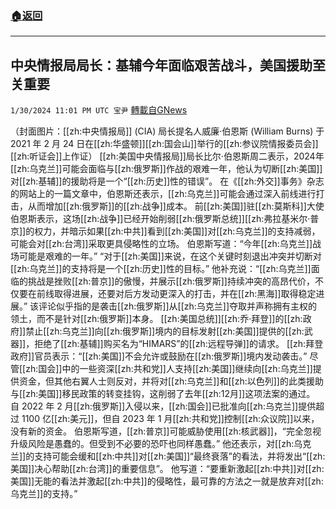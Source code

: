 ###  [:house:返回](README.md)
---


## 中央情报局局长：基辅今年面临艰苦战斗，美国援助至关重要
`1/30/2024 11:01 PM UTC 宝尹` [轉載自GNews](https://gnews.org/articles/2267665)

（封面图片：[[zh:中央情报局]] (CIA) 局长提名人威廉·伯恩斯 (William Burns) 于 2021 年 2 月 24 日在[[zh:华盛顿]][[zh:国会山]]举行的[[zh:参议院情报委员会]][[zh:听证会]]上作证）
[[zh:美国中央情报局]]局长比尔·伯恩斯周二表示，2024年[[zh:乌克兰]]可能会面临与[[zh:俄罗斯]]作战的艰难一年，他认为切断[[zh:美国]]对[[zh:基辅]]的援助将是一个“[[zh:历史]]性的错误”。
在《[[zh:外交]]事务》杂志的网站上的一篇文章中，伯恩斯还表示，[[zh:乌克兰]]可能会通过深入前线进行打击，从而增加[[zh:俄罗斯]]的[[zh:战争]]成本。
前[[zh:美国]]驻[[zh:莫斯科]]大使伯恩斯表示，这场[[zh:战争]]已经开始削弱[[zh:俄罗斯总统]][[zh:弗拉基米尔·普京]]的权力，并暗示如果[[zh:中共]]看到[[zh:美国]]对[[zh:乌克兰]]的支持减弱，可能会对[[zh:台湾]]采取更具侵略性的立场。
伯恩斯写道：“今年[[zh:乌克兰]]战场可能是艰难的一年。” “对于[[zh:美国]]来说，在这个关键时刻退出冲突并切断对[[zh:乌克兰]]的支持将是一个[[zh:历史]]性的目标。”
他补充说：“[[zh:乌克兰]]面临的挑战是挫败[[zh:普京]]的傲慢，并展示[[zh:俄罗斯]]持续冲突的高昂代价，不仅要在前线取得进展，还要对后方发动更深入的打击，并在[[zh:黑海]]取得稳定进展。”
该评论似乎指的是袭击[[zh:俄罗斯]]从[[zh:乌克兰]]夺取并声称拥有主权的领土，而不是针对[[zh:俄罗斯]]本身。
[[zh:美国总统]][[zh:乔·拜登]]的[[zh:政府]]禁止[[zh:乌克兰]]向[[zh:俄罗斯]]境内的目标发射[[zh:美国]]提供的[[zh:武器]]，拒绝了[[zh:基辅]]购买名为“HIMARS”的[[zh:远程导弹]]的请求。
[[zh:拜登政府]]官员表示：“[[zh:美国]]不会允许或鼓励在[[zh:俄罗斯]]境内发动袭击。”
尽管[[zh:国会]]中的一些资深[[zh:共和党]]人支持[[zh:美国]]继续向[[zh:乌克兰]]提供资金，但其他右翼人士则反对，并将对[[zh:乌克兰]]和[[zh:以色列]]的此类援助与[[zh:美国]]移民政策的转变挂钩，这削弱了去年[[zh:12月]]这项法案的通过。
自 2022 年 2 月[[zh:俄罗斯]]入侵以来，[[zh:国会]]已批准向[[zh:乌克兰]]提供超过 1100 亿[[zh:美元]]，但自 2023 年 1 月[[zh:共和党]]控制[[zh:众议院]]以来，没有新的资金。
伯恩斯写道，[[zh:普京]]可能威胁使用[[zh:核武器]]，“完全忽视升级风险是愚蠢的。但受到不必要的恐吓也同样愚蠢。”
他还表示，对[[zh:乌克兰]]的支持可能会缓和[[zh:中共]]对[[zh:美国]]“最终衰落”的看法，并将发出“[[zh:美国]]决心帮助[[zh:台湾]]的重要信息”。
他写道：“要重新激起[[zh:中共]]对[[zh:美国]]无能的看法并激起[[zh:中共]]的侵略性，最可靠的方法之一就是放弃对[[zh:乌克兰]]的支持。”



